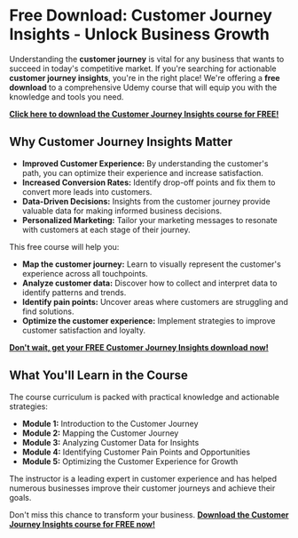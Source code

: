 # Free Download: Customer Journey Insights - Unlock Business Growth

Understanding the **customer journey** is vital for any business that wants to succeed in today's competitive market. If you're searching for actionable **customer journey insights**, you're in the right place! We're offering a **free download** to a comprehensive Udemy course that will equip you with the knowledge and tools you need.

[**Click here to download the Customer Journey Insights course for FREE!**](https://udemywork.com/customer-journey-insights)

## Why Customer Journey Insights Matter

*   **Improved Customer Experience:** By understanding the customer's path, you can optimize their experience and increase satisfaction.
*   **Increased Conversion Rates:** Identify drop-off points and fix them to convert more leads into customers.
*   **Data-Driven Decisions:** Insights from the customer journey provide valuable data for making informed business decisions.
*   **Personalized Marketing:** Tailor your marketing messages to resonate with customers at each stage of their journey.

This free course will help you:

*   **Map the customer journey:** Learn to visually represent the customer's experience across all touchpoints.
*   **Analyze customer data:** Discover how to collect and interpret data to identify patterns and trends.
*   **Identify pain points:** Uncover areas where customers are struggling and find solutions.
*   **Optimize the customer experience:** Implement strategies to improve customer satisfaction and loyalty.

[**Don't wait, get your FREE Customer Journey Insights download now!**](https://udemywork.com/customer-journey-insights)

## What You'll Learn in the Course

The course curriculum is packed with practical knowledge and actionable strategies:

*   **Module 1:** Introduction to the Customer Journey
*   **Module 2:** Mapping the Customer Journey
*   **Module 3:** Analyzing Customer Data for Insights
*   **Module 4:** Identifying Customer Pain Points and Opportunities
*   **Module 5:** Optimizing the Customer Experience for Growth

The instructor is a leading expert in customer experience and has helped numerous businesses improve their customer journeys and achieve their goals.

Don't miss this chance to transform your business. **[Download the Customer Journey Insights course for FREE now!](https://udemywork.com/customer-journey-insights)**
